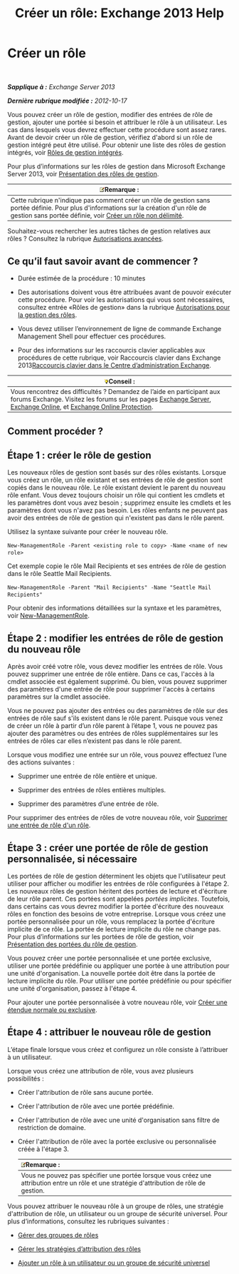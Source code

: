 ﻿---
title: 'Créer un rôle: Exchange 2013 Help'
TOCTitle: Créer un rôle
ms:assetid: e614ad8f-5946-4135-b130-89ea626afcd4
ms:mtpsurl: https://technet.microsoft.com/fr-fr/library/Dd351214(v=EXCHG.150)
ms:contentKeyID: 50479455
ms.date: 05/23/2018
mtps_version: v=EXCHG.150
ms.translationtype: MT
---

# Créer un rôle

 

_**Sapplique à :** Exchange Server 2013_

_**Dernière rubrique modifiée :** 2012-10-17_

Vous pouvez créer un rôle de gestion, modifier des entrées de rôle de gestion, ajouter une portée si besoin et attribuer le rôle à un utilisateur. Les cas dans lesquels vous devrez effectuer cette procédure sont assez rares. Avant de devoir créer un rôle de gestion, vérifiez d'abord si un rôle de gestion intégré peut être utilisé. Pour obtenir une liste des rôles de gestion intégrés, voir [Rôles de gestion intégrés](built-in-management-roles-exchange-2013-help.md).

Pour plus d’informations sur les rôles de gestion dans Microsoft Exchange Server 2013, voir [Présentation des rôles de gestion](understanding-management-roles-exchange-2013-help.md).

<table>
<thead>
<tr class="header">
<th><img src="images/JJ159664.note(EXCHG.150).gif" title="Remarque" alt="Remarque" />Remarque :</th>
</tr>
</thead>
<tbody>
<tr class="odd">
<td>Cette rubrique n'indique pas comment créer un rôle de gestion sans portée définie. Pour plus d'informations sur la création d'un rôle de gestion sans portée définie, voir <a href="create-an-unscoped-role-exchange-2013-help.md">Créer un rôle non délimité</a>.</td>
</tr>
</tbody>
</table>


Souhaitez-vous rechercher les autres tâches de gestion relatives aux rôles ? Consultez la rubrique [Autorisations avancées](advanced-permissions-exchange-2013-help.md).

## Ce qu’il faut savoir avant de commencer ?

  - Durée estimée de la procédure : 10 minutes

  - Des autorisations doivent vous être attribuées avant de pouvoir exécuter cette procédure. Pour voir les autorisations qui vous sont nécessaires, consultez entrée «Rôles de gestion» dans la rubrique [Autorisations pour la gestion des rôles](role-management-permissions-exchange-2013-help.md).

  - Vous devez utiliser l’environnement de ligne de commande Exchange Management Shell pour effectuer ces procédures.

  - Pour des informations sur les raccourcis clavier applicables aux procédures de cette rubrique, voir Raccourcis clavier dans Exchange 2013[Raccourcis clavier dans le Centre d’administration Exchange](keyboard-shortcuts-in-the-exchange-admin-center-exchange-online-protection-help.md).

<table>
<thead>
<tr class="header">
<th><img src="images/Bb125224.tip(EXCHG.150).gif" title="Conseil" alt="Conseil" />Conseil :</th>
</tr>
</thead>
<tbody>
<tr class="odd">
<td>Vous rencontrez des difficultés ? Demandez de l’aide en participant aux forums Exchange. Visitez les forums sur les pages <a href="https://go.microsoft.com/fwlink/p/?linkid=60612">Exchange Server</a>, <a href="https://go.microsoft.com/fwlink/p/?linkid=267542">Exchange Online</a>, et <a href="https://go.microsoft.com/fwlink/p/?linkid=285351">Exchange Online Protection</a>.</td>
</tr>
</tbody>
</table>


## Comment procéder ?

## Étape 1 : créer le rôle de gestion

Les nouveaux rôles de gestion sont basés sur des rôles existants. Lorsque vous créez un rôle, un rôle existant et ses entrées de rôle de gestion sont copiés dans le nouveau rôle. Le rôle existant devient le parent du nouveau rôle enfant. Vous devez toujours choisir un rôle qui contient les cmdlets et les paramètres dont vous avez besoin ; supprimez ensuite les cmdlets et les paramètres dont vous n'avez pas besoin. Les rôles enfants ne peuvent pas avoir des entrées de rôle de gestion qui n'existent pas dans le rôle parent.

Utilisez la syntaxe suivante pour créer le nouveau rôle.

    New-ManagementRole -Parent <existing role to copy> -Name <name of new role>

Cet exemple copie le rôle Mail Recipients et ses entrées de rôle de gestion dans le rôle Seattle Mail Recipients.

    New-ManagementRole -Parent "Mail Recipients" -Name "Seattle Mail Recipients"

Pour obtenir des informations détaillées sur la syntaxe et les paramètres, voir [New-ManagementRole](https://technet.microsoft.com/fr-fr/library/dd298073\(v=exchg.150\)).

## Étape 2 : modifier les entrées de rôle de gestion du nouveau rôle

Après avoir créé votre rôle, vous devez modifier les entrées de rôle. Vous pouvez supprimer une entrée de rôle entière. Dans ce cas, l'accès à la cmdlet associée est également supprimé. Ou bien, vous pouvez supprimer des paramètres d'une entrée de rôle pour supprimer l'accès à certains paramètres sur la cmdlet associée.

Vous ne pouvez pas ajouter des entrées ou des paramètres de rôle sur des entrées de rôle sauf s'ils existent dans le rôle parent. Puisque vous venez de créer un rôle à partir d’un rôle parent à l’étape 1, vous ne pouvez pas ajouter des paramètres ou des entrées de rôles supplémentaires sur les entrées de rôles car elles n’existent pas dans le rôle parent.

Lorsque vous modifiez une entrée sur un rôle, vous pouvez effectuez l’une des actions suivantes :

  - Supprimer une entrée de rôle entière et unique.

  - Supprimer des entrées de rôles entières multiples.

  - Supprimer des paramètres d’une entrée de rôle.

Pour supprimer des entrées de rôles de votre nouveau rôle, voir [Supprimer une entrée de rôle d'un rôle](remove-a-role-entry-from-a-role-exchange-2013-help.md).

## Étape 3 : créer une portée de rôle de gestion personnalisée, si nécessaire

Les portées de rôle de gestion déterminent les objets que l'utilisateur peut utiliser pour afficher ou modifier les entrées de rôle configurées à l'étape 2. Les nouveaux rôles de gestion héritent des portées de lecture et d'écriture de leur rôle parent. Ces portées sont appelées *portées implicites*. Toutefois, dans certains cas vous devrez modifier la portée d'écriture des nouveaux rôles en fonction des besoins de votre entreprise. Lorsque vous créez une portée personnalisée pour un rôle, vous remplacez la portée d'écriture implicite de ce rôle. La portée de lecture implicite du rôle ne change pas. Pour plus d’informations sur les portées de rôle de gestion, voir [Présentation des portées du rôle de gestion](understanding-management-role-scopes-exchange-2013-help.md).

Vous pouvez créer une portée personnalisée et une portée exclusive, utiliser une portée prédéfinie ou appliquer une portée à une attribution pour une unité d'organisation. La nouvelle portée doit être dans la portée de lecture implicite du rôle. Pour utiliser une portée prédéfinie ou pour spécifier une unité d'organisation, passez à l'étape 4.

Pour ajouter une portée personnalisée à votre nouveau rôle, voir [Créer une étendue normale ou exclusive](create-a-regular-or-exclusive-scope-exchange-2013-help.md).

## Étape 4 : attribuer le nouveau rôle de gestion

L’étape finale lorsque vous créez et configurez un rôle consiste à l’attribuer à un utilisateur.

Lorsque vous créez une attribution de rôle, vous avez plusieurs possibilités :

  - Créer l'attribution de rôle sans aucune portée.

  - Créer l'attribution de rôle avec une portée prédéfinie.

  - Créer l'attribution de rôle avec une unité d'organisation sans filtre de restriction de domaine.

  - Créer l'attribution de rôle avec la portée exclusive ou personnalisée créée à l'étape 3.
    
    <table>
    <thead>
    <tr class="header">
    <th><img src="images/JJ159664.note(EXCHG.150).gif" title="Remarque" alt="Remarque" />Remarque :</th>
    </tr>
    </thead>
    <tbody>
    <tr class="odd">
    <td>Vous ne pouvez pas spécifier une portée lorsque vous créez une attribution entre un rôle et une stratégie d'attribution de rôle de gestion.</td>
    </tr>
    </tbody>
    </table>


Vous pouvez attribuer le nouveau rôle à un groupe de rôles, une stratégie d'attribution de rôle, un utilisateur ou un groupe de sécurité universel. Pour plus d’informations, consultez les rubriques suivantes :

  - [Gérer des groupes de rôles](manage-role-groups-exchange-2013-help.md)

  - [Gérer les stratégies d’attribution des rôles](manage-role-assignment-policies-exchange-2013-help.md)

  - [Ajouter un rôle à un utilisateur ou un groupe de sécurité universel](add-a-role-to-a-user-or-usg-exchange-2013-help.md)

